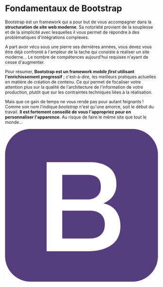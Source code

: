 # Fondamentaux de Bootstrap


Bootstrap est un framework qui a pour but de vous accompagner dans la **structuration de site web moderne**. Sa notoriété provient de la souplesse et de la simplicité avec lesquelles il vous permet de répondre à des problématiques d'intégrations complexes.

A part avoir vécu sous une pierre ses dernières années, vous devez vous être déjà confronté à l'ampleur de la tache qui consiste à réaliser un site moderne… Le nombre de compétences aujourd'hui requises n'ayant de cesse d'augmenter.

Pour résumer, **Bootstrap est un framework _mobile first_ utilisant l'enrichissement progressif** ; c'est-à-dire, les meilleurs pratiques actuelles en matière de création de contenu.
Ce qui permet de focaliser votre attention plus sur la qualité de l'architecture de l'information de votre production, plutôt que sur les contraintes techniques liées à la réalisation.

Mais que ce gain de temps ne vous rende pas pour autant feignants ! Comme son nom l'indique _bootstrap_ n'est qu'une amorce, soit le début du travail. **Il est fortement conseillé de vous l'appropriez pour en personnaliser l'apparence**. Au risque de faire le même site que tout le monde…


![Logo bootstrap](../images/bootstrap-solid.svg)

